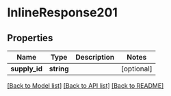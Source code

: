 # InlineResponse201

## Properties
Name | Type | Description | Notes
------------ | ------------- | ------------- | -------------
**supply_id** | **string** |  | [optional] 

[[Back to Model list]](../../README.md#documentation-for-models) [[Back to API list]](../../README.md#documentation-for-api-endpoints) [[Back to README]](../../README.md)

